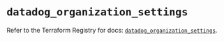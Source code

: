 # `datadog_organization_settings`

Refer to the Terraform Registry for docs: [`datadog_organization_settings`](https://registry.terraform.io/providers/datadog/datadog/3.43.1/docs/resources/organization_settings).
